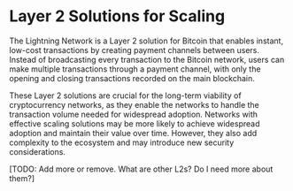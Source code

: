 # Layer 2 Solutions for Scaling

The Lightning Network is a Layer 2 solution for Bitcoin that enables instant, low-cost transactions by creating payment channels between users. Instead of broadcasting every transaction to the Bitcoin network, users can make multiple transactions through a payment channel, with only the opening and closing transactions recorded on the main blockchain.

These Layer 2 solutions are crucial for the long-term viability of cryptocurrency networks, as they enable the networks to handle the transaction volume needed for widespread adoption.  Networks with effective scaling solutions may be more likely to achieve widespread adoption and maintain their value over time. However, they also add complexity to the ecosystem and may introduce new security considerations.

[TODO: Add more or remove. What are other L2s? Do I need more about them?]